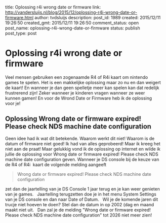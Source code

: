 title: Oplossing r4i wrong date or firmware
link: http://vandersluijs.nl/blog/2015/12/oplossing-r4i-wrong-date-or-firmware.html
author: tvdsluijs
description: 
post_id: 1989
created: 2015/12/11 19:26:50
created_gmt: 2015/12/11 19:26:50
comment_status: open
post_name: oplossing-r4i-wrong-date-or-firmware
status: publish
post_type: post

# Oplossing r4i wrong date or firmware

Veel mensen gebruiken een zogenaamde R4 of R4i kaart om nintendo games te spelen. Het is een makkelijke oplossing maar zo nu en dan weigert de kaart! En wanneer je dan geen spelletje meer kan spelen kan dat redelijk frustrerend zijn! Zeker wanneer je kinderen vragen wanneer ze weer kunnen gamen! En voor de Wrond Date or Firmware heb ik de oplossing voor je! 

## Oplossing Wrong date or firmware expired! Please check NDS machine date configuration

Geen idee had ik wat dit betekende. Waarom werkt dit niet! Waarom is de datum of firmware niet goed! Ik had van alles geprobeerd! Maar ik kreeg het niet aan de praat! Maar gelukkig vond ik de oplossing op internet en wilde ik jullie de oplossing voor Wrong date or firmware expired! Please check NDS machine date configuration geven. Wanneer je DS console bij de keuze van de R4 of R4i  kaart de volgende melding aangeeft   

> Wrong date or firmware expired! Please check NDS machine date configuration

zet dan de jaartelling van je DS Console 1 jaar terug en je kan weer genieten van je games.   Jaartelling terugzetten doe je in het menu System Settings van je DS console en dan naar Date of Datum.   Wil je de komende jaren dit trucje niet hoeven te doen? Stel dan de datum in op 2002 (dag en maand maakt niet uit.   Dan zal je de melding "Wrong date or firmware expired! Please check NDS machine date configuration" tot 2026 niet meer zien!